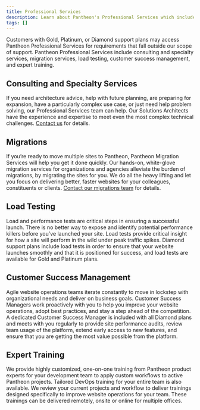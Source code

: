 ```yaml
---
title: Professional Services
description: Learn about Pantheon's Professional Services which include migrations, training, consulting, customer success management, and load testing.
tags: []
---
```

Customers with Gold, Platinum, or Diamond support plans may access Pantheon Professional Services for requirements that fall outside our scope of support. Pantheon Professional Services include consulting and specialty services, migration services, load testing, customer success management, and expert training. 

## Consulting and Specialty Services
If you need architecture advice, help with future planning, are preparing for expansion, have a particularly complex use case, or just need help problem solving, our Professional Services team can help. Our Solutions Architects have the experience and expertise to meet even the most complex technical challenges. [Contact us](https://pantheon.io/contact-us) for details.

## Migrations
If you’re ready to move multiple sites to Pantheon, Pantheon Migration Services will help you get it done quickly. Our hands-on, white-glove migration services for organizations and agencies alleviate the burden of migrations, by migrating the sites for you. We do all the heavy lifting and let you focus on delivering better, faster websites for your colleagues, constituents or clients. [Contact our migrations team](https://pantheon.io/migrations) for details. 

## Load Testing
Load and performance tests are critical steps in ensuring a successful launch. There is no better way to expose and identify potential performance killers before you’ve launched your site. Load tests provide critical insight for how a site will perform in the wild under peak traffic spikes. Diamond support plans include load tests in order to ensure that your website launches smoothly and that it is positioned for success, and load tests are available for Gold and Platinum plans. 

## Customer Success Management  
Agile website operations teams iterate constantly to move in lockstep with organizational needs and deliver on business goals. Customer Success Managers work proactively with you to help you improve your website operations, adopt best practices, and stay a step ahead of the competition. A dedicated Customer Success Manager is included with all Diamond plans and meets with you regularly to provide site performance audits, review team usage of the platform, extend early access to new features, and ensure that you are getting the most value possible from the platform.

## Expert Training  
We provide highly customized, one-on-one training from Pantheon product experts for your development team to apply custom workflows to active Pantheon projects. Tailored DevOps training for your entire team is also available. We review your current projects and workflow to deliver trainings designed specifically to improve website operations for your team. These trainings can be delivered remotely, onsite or online for multiple offices. 
